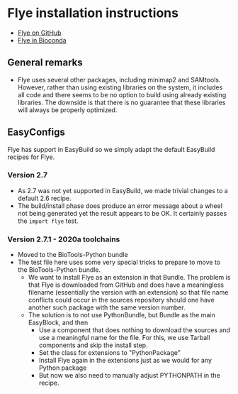 # Flye installation instructions

* [Flye on GitHub](https://github.com/fenderglass/Flye/)
* [Flye in Bioconda](https://bioconda.github.io/recipes/flye/README.html)

## General remarks

* Flye uses several other packages, including minimap2 and SAMtools. However,
  rather than using existing libraries on the system, it includes all code
  and there seems to be no option to build using already existing libraries.
  The downside is that there is no guarantee that these libraries will always
  be properly optimized.

## EasyConfigs

Flye has support in EasyBuild so we simply adapt the default EasyBuild recipes for 
Flye.

### Version 2.7

* As 2.7 was not yet supported in EasyBuild, we made trivial changes to a default 
  2.6 recipe.
* The build/install phase does produce an error message about a wheel not being generated
  yet the result appears to be OK. It certainly passes the ``import flye`` test.

### Version 2.7.1 - 2020a toolchains

* Moved to the BioTools-Python bundle
* The test file here uses some very special tricks to prepare to move to the BioTools-Python 
  bundle.
    * We want to install Flye as an extension in that Bundle. The problem is that
      Flye is downloaded from GitHub and does have a meaningless filename (essentially
      the version with an extension) so that file name conflicts could occur in the sources
      repository should one have another such package with the same version number.
    * The solution is to not use PythonBundle, but Bundle as the main EasyBlock, and then
        * Use a component that does nothing to download the sources and use a meaningful name
          for the file. For this, we use Tarball components and skip the install step.
        * Set the class for extensions to "PythonPackage"
        * Install Flye again in the extensions just as we would for any Python package
        * But now we also need to manually adjust PYTHONPATH in the recipe.

